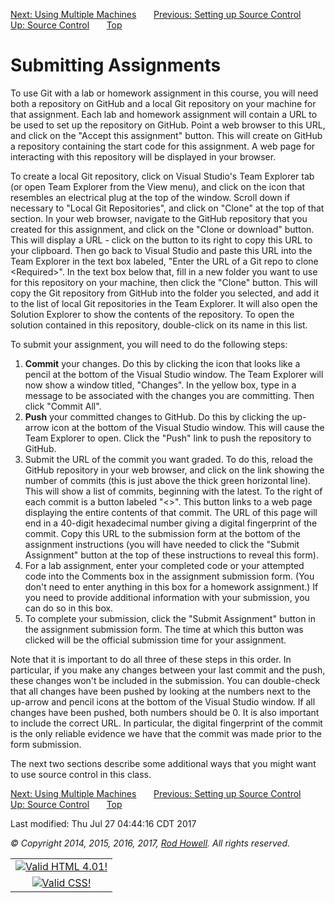 <div class="NAVBAR">

[Next: Using Multiple
Machines](/~rhowell/DataStructures/redirect/multiple-machines)      
[Previous: Setting up Source
Control](/~rhowell/DataStructures/redirect/source-control-setup)      
[Up: Source Control](/~rhowell/DataStructures/redirect/version-control)
      [Top](/~rhowell/DataStructures/)

</div>

# Submitting Assignments

To use Git with a lab or homework assignment in this course, you will
need both a repository on GitHub and a local Git repository on your
machine for that assignment. Each lab and homework assignment will
contain a URL to be used to set up the repository on GitHub. Point a web
browser to this URL, and click on the "Accept this assignment" button.
This will create on GitHub a repository containing the start code for
this assignment. A web page for interacting with this repository will be
displayed in your browser.

To create a local Git repository, click on Visual Studio's Team Explorer
tab (or open Team Explorer from the View menu), and click on the icon
that resembles an electrical plug at the top of the window. Scroll down
if necessary to "Local Git Repositories", and click on "Clone" at the
top of that section. In your web browser, navigate to the GitHub
repository that you created for this assignment, and click on the "Clone
or download" button. This will display a URL - click on the button to
its right to copy this URL to your clipboard. Then go back to Visual
Studio and paste this URL into the Team Explorer in the text box
labeled, "Enter the URL of a Git repo to clone \<Required\>". In the
text box below that, fill in a new folder you want to use for this
repository on your machine, then click the "Clone" button. This will
copy the Git repository from GitHub into the folder you selected, and
add it to the list of local Git repositories in the Team Explorer. It
will also open the Solution Explorer to show the contents of the
repository. To open the solution contained in this repository,
double-click on its name in this list.

To submit your assignment, you will need to do the following steps:

1.  **Commit** your changes. Do this by clicking the icon that looks
    like a pencil at the bottom of the Visual Studio window. The Team
    Explorer will now show a window titled, "Changes". In the yellow
    box, type in a message to be associated with the changes you are
    committing. Then click "Commit All".
2.  **Push** your committed changes to GitHub. Do this by clicking the
    up-arrow icon at the bottom of the Visual Studio window. This will
    cause the Team Explorer to open. Click the "Push" link to push the
    repository to GitHub.
3.  Submit the URL of the commit you want graded. To do this, reload the
    GitHub repository in your web browser, and click on the link showing
    the number of commits (this is just above the thick green horizontal
    line). This will show a list of commits, beginning with the latest.
    To the right of each commit is a button labeled "\<\>". This button
    links to a web page displaying the entire contents of that commit.
    The URL of this page will end in a 40-digit hexadecimal number
    giving a digital fingerprint of the commit. Copy this URL to the
    submission form at the bottom of the assignment instructions (you
    will have needed to click the "Submit Assignment" button at the top
    of these instructions to reveal this form).
4.  For a lab assignment, enter your completed code or your attempted
    code into the Comments box in the assignment submission form. (You
    don't need to enter anything in this box for a homework assignment.)
    If you need to provide additional information with your submission,
    you can do so in this box.
5.  To complete your submission, click the "Submit Assignment" button in
    the assignment submission form. The time at which this button was
    clicked will be the official submission time for your assignment.

Note that it is important to do all three of these steps in this order.
In particular, if you make any changes between your last commit and the
push, these changes won't be included in the submission. You can
double-check that all changes have been pushed by looking at the numbers
next to the up-arrow and pencil icons at the bottom of the Visual Studio
window. If all changes have been pushed, both numbers should be 0. It is
also important to include the correct URL. In particular, the digital
fingerprint of the commit is the only reliable evidence we have that the
commit was made prior to the form submission.

The next two sections describe some additional ways that you might want
to use source control in this class.

<div class="NAVBAR">

[Next: Using Multiple
Machines](/~rhowell/DataStructures/redirect/multiple-machines)      
[Previous: Setting up Source
Control](/~rhowell/DataStructures/redirect/source-control-setup)      
[Up: Source Control](/~rhowell/DataStructures/redirect/version-control)
      [Top](/~rhowell/DataStructures/)

</div>

<span class="small">Last modified: Thu Jul 27 04:44:16 CDT 2017</span>

<span class="small">*© Copyright 2014, 2015, 2016, 2017, [Rod
Howell](/~rhowell/). All rights reserved.*</span>

|                                                                                            |
| :----------------------------------------------------------------------------------------: |
| [![Valid HTML 4.01\!](/~rhowell/valid-html401.gif)](http://validator.w3.org/check/referer) |
|   [![Valid CSS\!](/~howell/vcss.gif)](http://jigsaw.w3.org/css-validator/check/referer)    |
